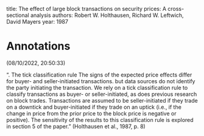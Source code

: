 
title: The effect of large block transactions on security prices: A cross-sectional analysis
authors: Robert W. Holthausen, Richard W. Leftwich, David Mayers
year: 1987

# Annotations  
(08/10/2022, 20:50:33)

“. The tick classification rule The signs of the expected price effects differ for buyer- and seller-initiated transactions. but data sources do not identify the party initiating the transaction. We rely on a tick classification rule to classify transactions as buyer- or seller-initiated, as does previous research on block trades. Transactions are assumed to be seller-initiated if they trade on a downtick and buyer-initiated if they trade on an uptick (i.e., if the change in price from the prior price to the block price is negative or positive). The sensitivity of the results to this classification rule is explored in section 5 of the paper.” (Holthausen et al., 1987, p. 8)
